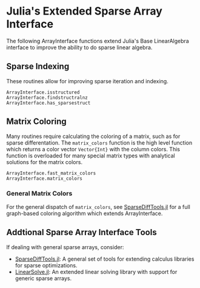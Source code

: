 # Julia's Extended Sparse Array Interface

The following ArrayInterface functions extend Julia's Base LinearAlgebra interface
to improve the ability to do sparse linear algebra.

## Sparse Indexing

These routines allow for improving sparse iteration and indexing.

```@docs
ArrayInterface.isstructured
ArrayInterface.findstructralnz
ArrayInterface.has_sparsestruct
```

## Matrix Coloring

Many routines require calculating the coloring of a matrix, such as for sparse
differentation. The `matrix_colors` function is the high level function which
returns a color vector `Vector{Int}` with the column colors. This function
is overloaded for many special matrix types with analytical solutions for the
matrix colors.

```@docs
ArrayInterface.fast_matrix_colors
ArrayInterface.matrix_colors
```

### General Matrix Colors

For the general dispatch of `matrix_colors`, see [SparseDiffTools.jl](https://github.com/JuliaDiff/SparseDiffTools.jl)
for a full graph-based coloring algorithm which extends ArrayInterface.

## Addtional Sparse Array Interface Tools

If dealing with general sparse arrays, consider:

- [SparseDiffTools.jl](https://github.com/JuliaDiff/SparseDiffTools.jl): A general set of tools for extending calculus libraries for sparse optimizations.
- [LinearSolve.jl](https://github.com/SciML/LinearSolve.jl): An extended linear solving library with support for generic sparse arrays.